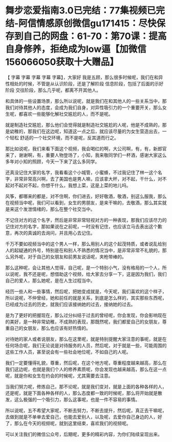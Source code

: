 # 舞步恋爱指南3.0已完结：77集视频已完结-阿信情感原创微信gu171415：尽快保存到自己的网盘：61-70：第70课：提高自身修养，拒绝成为low逼【加微信156066050获取十大赠品】

【 字幕 字幕 字幕 字幕 字幕】，大家好 我是五顾，那么很多时候呢，我们在和异性相处的时候，不管是从认识阶段，还是了解阶段 信息阶段，包括了后面的示好阶段 交往阶段，那么几乎呢，都离不开其他人。

和具体的一些设置场景，那么所以说呢，就是我们在和其他人的一些关系当中，那我们对待其他人的态度，会成为我们自身，对异性吸引力的一个重要开关，那么女生呢，都喜欢一些能够化解社交尴尬的人，而不是呢。

就是制造社交尴尬，那么他们会觉得就是制造社交尴尬的人呢，他是不成熟的，那是幼稚的，那我们在这边呢，知道这一点之后，就应该尽量的为女生营造出去，一个轻松 舒适的一个社交环境，而不是呢，反其道而行之。

那比如说呢，我们来看下面这个视频，我会喝红的啊，大公司啊，有，有，新郎官来了，谢谢啊，有，重要人物登场了，小知，我来敬同学们一杯酒，感谢大家这么多年对小知的照顾，今天一下来了这么多同学。

还真没记住大家的名字，我看看这个小城管，小蜜蜂，不过我记住了林一这个名字，非常非常高兴啊，去了美国也是男人嘛，应该拿大杯，对不起，干什么，对不起对不起对不起，你想干什么，我想上菜，这是上菜的地儿吗。

风筝，都哪来的都是，对不住啊，你们进去，好好敬酒，敬酒，别这么服我，那么在视频当中呢，我们可以看到，女生的男朋友，是来干嘛的，去敬酒，那么其实就是来这个发泄情绪的，那么在整个社交当中。

不记住对方的这个名字，然后是非常非常轻视对方的一种表现，那我们应该尽力的记住对方的名字，那如果说在之前呢，一时没有记住，也应该立马去表出这个歉意，再次的真诚的去询问，并且用心去记住。

千万不要如视频当中的这个男人一样，那么用别人的这个起茂特质，或者说乱给别人的起疑通的外号，特别是在和别人不熟悉的情况当中，是非常非常不礼貌的，那么另外呢，对于自己的女朋友和前男友说话呢，夹枪带棒的。

那么这种呢，会让其他人觉得，自己呢，是一个特别小气，没有格局的一个人，所以说呢，我不还是呢，想借助这个视频，给大家去分享一下，这是因为我们，我们自己的爱人，那么她呢，是在人生过程当中。

经历一些人和一些事情，然后呢，把她变成就是，今天呢，我们喜欢的这个样子，所以说呢，不仲曾经，她和前任的就是关系，到底是怎么样的，其实那些东西呢，已经成为过去的历史，就我们应该接纳她的过去，接纳她的过去。

是为了更好的把握现在，那么过分纠结于过去的曾经呢，你会发现，你会影响现在的美好，是一种非常幼稚，不成熟的表现，那既然呢，我们都爱自己的女朋友，尊重自己的女朋友，那么也应该有好热情的。

对待她的家人或者说朋友，那么在这里呢，就是特别提醒大家注意的事呢，就是在任何场合呢，我们无论说是对待服务的人员，然后呢，对于就是一些，可能周围的这些工作人员，甚至说会有一些社会地位呢，不如自己的人呢。

我们一定要懂得礼貌，尊重，然后呢，在这个地方呢，尊重程度越来越高，那么在我们这边呢，也就是我们个人的修养素质呢，你会发现也越来越高，那么在这一点呢，就是你和女生在约会的时候呢，尤其需要去注意。

当我们努力呢，修炼自己，那不论呢，就是我们变对，就是上面的各种各样的人，还是呢，就是下面各种各样的人，那么态度都一致的时候呢，那么将开始就是散发，这么极强的一个吸引力，那么这事呢，也是一件不容易的事情。

所以说呢，五不希望大家呢，不断去努力，不断去提升，然后呢，真正去干嘛呢，去做到就是不单单去爱自己，也能去爱别人，以及呢，去爱你自己身边的人，好了，那么在今天的视频呢，就到这里结束，喜欢我们的视频呢。

可以关注我们的微信公众号，后期呢，更多的精彩内容，为你们陆续呈现出来。